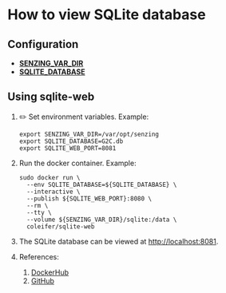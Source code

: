 # How to view SQLite database

## Configuration

- **[SENZING_VAR_DIR](https://github.com/senzing-garage/knowledge-base/blob/main/lists/environment-variables.md#senzing_var_dir)**
- **[SQLITE_DATABASE](https://github.com/senzing-garage/knowledge-base/blob/main/lists/environment-variables.md#sqlite_database)**

## Using sqlite-web

1. :pencil2: Set environment variables. Example:

   ```console
   export SENZING_VAR_DIR=/var/opt/senzing
   export SQLITE_DATABASE=G2C.db
   export SQLITE_WEB_PORT=8081
   ```

1. Run the docker container. Example:

   ```console
   sudo docker run \
     --env SQLITE_DATABASE=${SQLITE_DATABASE} \
     --interactive \
     --publish ${SQLITE_WEB_PORT}:8080 \
     --rm \
     --tty \
     --volume ${SENZING_VAR_DIR}/sqlite:/data \
     coleifer/sqlite-web
   ```

1. The SQLite database can be viewed at
   [http://localhost:8081](http://localhost:8081).

1. References:
   1. [DockerHub](https://hub.docker.com/r/coleifer/sqlite-web)
   1. [GitHub](https://github.com/coleifer/sqlite-web)
